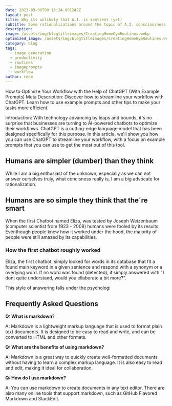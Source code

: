 ```yaml
---
date: 2023-03-06T00:13:24.091242Z
layout: post
title: Why its unlikely that A.I. is sentient (yet)
subtitle: Some rationalizations around the topic of A.I. consciousness
description: 
image: /assets/img/blogtitleimages/CreatingHomeGymRoutines.webp
optimized_image: /assets/img/blogtitleimages/CreatingHomeGymRoutines.webp
category: blog
tags:
  - image generation
  - productivity
  - routines
  - imageprompts
  - workflow
author: rene
---
```



How to Optimize Your Workflow with the Help of ChatGPT (With Example Prompts)
Meta Description: Discover how to streamline your workflow with ChatGPT. Learn how to use example prompts and other tips to make your tasks more efficient.

Introduction: With technology advancing by leaps and bounds, it's no surprise that businesses are turning to AI-powered chatbots to optimize their workflows. ChatGPT is a cutting-edge language model that has been designed specifically for this purpose. In this article, we'll show you how you can use ChatGPT to streamline your workflow, with a focus on example prompts that you can use to get the most out of this tool.

## Humans are simpler (dumber) than they think

While I am a big enthusiast of the unknown, especially as we can not answer ourselves truly, what concisness really is, I am a big advocate for rationalization.

## Humans are so simple they think that the´re smart

When the first Chatbot named Eliza, was tested by Joseph Weizenbaum (computer scientist from 1923 - 2008) humans were fooled by its results.
Eventhough people knew how it worked under the hood, the majority of people were still amazed by its capabilities.

### How the first chatbot roughly worked

Eliza, the first chatbot, simply looked for words in its database that fit a found main keyword in a given sentence and respond with a synonym or a overlying word. If no word was found (detected), it simply answered with "I dont quite understand, would you ellaborate a bit more?".

This style of answering falls under the psychologi








## Frequently Asked Questions

**Q: What is markdown?**

A: Markdown is a lightweight markup language that is used to format plain text documents. It is designed to be easy to read and write, and can be converted to HTML and other formats.

**Q: What are the benefits of using markdown?**

A: Markdown is a great way to quickly create well-formatted documents without having to learn a complex markup language. It is also easy to read and edit, making it ideal for collaboration.

**Q: How do I use markdown?**

A: You can use markdown to create documents in any text editor. There are also many online tools that support markdown, such as GitHub Flavored Markdown and StackEdit.